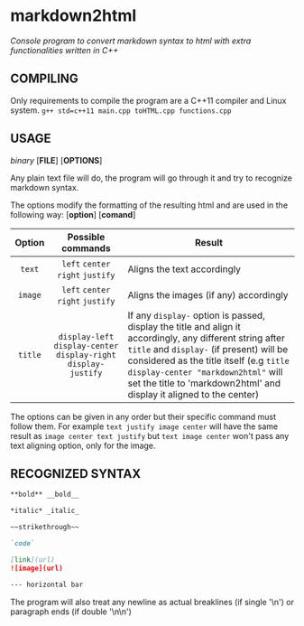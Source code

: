 # markdown2html
*Console program to convert markdown syntax to html with extra functionalities written in C++*


## COMPILING
Only requirements to compile the program are a C++11 compiler and Linux system.
`g++ std=c++11 main.cpp toHTML.cpp functions.cpp`


## USAGE
*binary* [**FILE**] [**OPTIONS**]

Any plain text file will do, the program will go through it and try to recognize markdown syntax.

The options modify the formatting of the resulting html and are used in the following way: [**option**] [**comand**]

| Option | Possible commands | Result |
|:---:|:---:|---|
| `text`   | `left` `center` `right` `justify` | Aligns the text accordingly |
| `image`  | `left` `center` `right` `justify` | Aligns the images (if any) accordingly |
| `title`  | `display-left` `display-center` `display-right` `display-justify` | If any `display-` option is passed, display the title and align it accordingly, any different string after `title` and `display-` (if present) will be considered as the title itself (e.g `title display-center "markdown2html"` will set the title to 'markdown2html' and display it aligned to the center) |

The options can be given in any order but their specific command must follow them. For example `text justify image center` will have the same result as `image center text justify` but `text image center` won't pass any text aligning option, only for the image.

## RECOGNIZED SYNTAX

```markdown
**bold** __bold__

*italic* _italic_

~~strikethrough~~

`code`

[link](url)
![image](url)

--- horizontal bar
```

The program will also treat any newline as actual breaklines (if single '\n') or paragraph ends (if double '\n\n')
